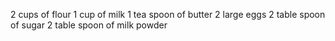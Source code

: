 2 cups of flour
1 cup of milk
1 tea spoon of butter
2 large eggs
2 table spoon of sugar
2 table spoon of milk powder 
